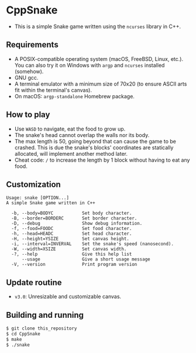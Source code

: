 # CppSnake
- This is a simple Snake game written using the ``ncurses`` library in C++.
## Requirements
- A POSIX-compatible operating system (macOS, FreeBSD, Linux, etc.). You can also try it on Windows with ``argp`` and ``ncurses`` installed (somehow).
- GNU gcc.
- A terminal emulator with a minimum size of 70x20 (to ensure ASCII arts fit within the terminal's canvas).
- On macOS: ``argp-standalone`` Homebrew package.
## How to play
- Use ``WASD`` to navigate, eat the food to grow up.
- The snake's head cannot overlap the walls nor its body.
- The max length is 50, going beyond that can cause the game to be crashed. This is due the snake's blocks' coordinates are statically allocated, will implement another method later.
- Cheat code: ``/`` to increase the length by 1 block without having to eat any food.
## Customization
```
Usage: snake [OPTION...]
A simple Snake game written in C++

  -b, --body=BODYC           Set body character.
  -B, --border=BORDERC       Set border character.
  -D, --debug                Show debug information.
  -f, --food=FOODC           Set food character.
  -h, --head=HEADC           Set head character.
  -H, --height=YSIZE         Set canvas height.
  -i, --interval=INVERVAL    Set the snake's speed (nanosecond).
  -W, --width=XSIZE          Set canvas width.
  -?, --help                 Give this help list
      --usage                Give a short usage message
  -V, --version              Print program version

```
## Update routine
- ``v3.0``: Unresizable and customizable canvas.
## Building and running
```bash
$ git clone this_repository
$ cd CppSnake
$ make
$ ./snake
```
